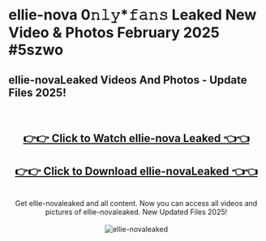 # ellie-nova 0𝚗𝚕𝚢*𝚏𝚊𝚗𝚜 Leaked New Video & Photos February 2025 #5szwo

<h2>ellie-novaLeaked Videos And Photos - Update Files 2025!</h2>
<br>
<div align="center">
<h2><a href="https://mediaupload.pro?title=ellie-nova&ref=11F" rel="nofollow">👉👉 Click to Watch ellie-nova Leaked 👈👈</a></h2>
<h2><a href="https://mediaupload.pro?title=ellie-nova&ref=11F" rel="nofollow">👉👉 Click to Download ellie-novaLeaked 👈👈</a></h2>
<br>
Get ellie-novaleaked and all content. Now you can access all videos and pictures of ellie-novaleaked. New Updated Files 2025!
<br>
<br>
<a href="https://mediaupload.pro?title=ellie-nova&ref=11F" rel="nofollow" data-target="animated-image.originalLink"><img src="https://i.ibb.co/Gkj2r4b/banner.png" alt="ellie-novaleaked" style="max-width: 100%; display: inline-block;" data-target="animated-image.originalImage"></a>
</div>
<br>


